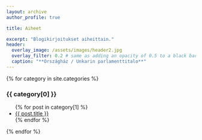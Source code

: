 ```yaml
---
layout: archive
author_profile: true

title: Aiheet

excerpt: "Blogikirjoitukset aiheittain."
header:
  overlay_image: /assets/images/header2.jpg
  overlay_filter: 0.2 # same as adding an opacity of 0.5 to a black background
  caption: "**Országház / Unkarin parlamenttitalo**"
---
```


{% for category in site.categories %}
  <h3>{{ category[0] }}</h3>
  <ul>
    {% for post in category[1] %}
      <li><a href="{{ post.url }}">{{ post.title }}</a></li>
    {% endfor %}
  </ul>
{% endfor %}
